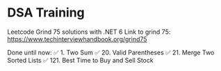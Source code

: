 # DSA Training
Leetcode Grind 75 solutions with .NET 6
Link to grind 75: https://www.techinterviewhandbook.org/grind75

Done until now:
✅ 1. Two Sum
✅ 20. Valid Parentheses
✅ 21. Merge Two Sorted Lists
✅ 121. Best Time to Buy and Sell Stock
